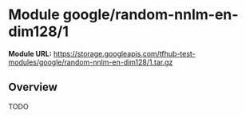 # Module google/random-nnlm-en-dim128/1

**Module URL:** https://storage.googleapis.com/tfhub-test-modules/google/random-nnlm-en-dim128/1.tar.gz

## Overview

TODO

